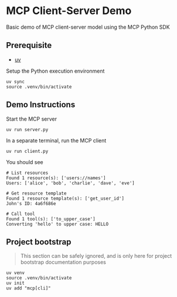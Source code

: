 # MCP Client-Server Demo

Basic demo of MCP client-server model using the MCP Python SDK

## Prerequisite

- [uv](https://github.com/astral-sh/uv)

Setup the Python execution environment
```
uv sync
source .venv/bin/activate
```

## Demo Instructions

Start the MCP server
```
uv run server.py
```

In a separate terminal, run the MCP client
```
uv run client.py
```

You should see
```
# List resources
Found 1 resource(s): ['users://names']
Users: ['alice', 'bob', 'charlie', 'dave', 'eve']

# Get resource template
Found 1 resource template(s): ['get_user_id']
John's ID: 4a6f686e

# Call tool
Found 1 tool(s): ['to_upper_case']
Converting 'hello' to upper case: HELLO
```


## Project bootstrap

> This section can be safely ignored, and is only here for project bootstrap documentation purposes

```
uv venv
source .venv/bin/activate
uv init
uv add "mcp[cli]"
```
